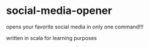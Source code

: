# social-media-opener
 
 opens your favorite social media in only one command!!!

written in scala for learning purposes
